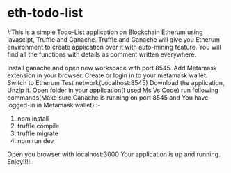 # eth-todo-list

#This is a simple Todo-List application on Blockchain Etherum using javascipt, Truffle and Ganache.
Truffle and Ganache will give you Etherum environment to create application over it with auto-mining feature. 
You will find all the functions with details as comment written everywhere.

Install ganache and open new workspace with port 8545. 
Add Metamask extension in your browser.
Create or login in to your metamask wallet.
Switch to Etherum Test network(Localhost:8545)
Download the application, Unzip it.
Open folder in your application(I used Ms Vs Code)
run following commands(Make sure Ganache is running on port 8545 and You have logged-in in Metamask wallet) :- 
1. npm install
2. truffle compile
3. truffle migrate
4. npm run dev

Open you browser with localhost:3000
Your application is up and running. 
Enjoy!!!!!

